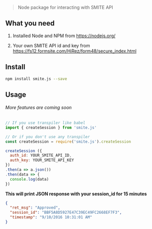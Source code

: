 > Node package for interacting with SMITE API

## What you need
1. Installed Node and NPM from https://nodejs.org/

2. Your own SMITE API id and key from https://fs12.formsite.com/HiRez/form48/secure_index.html

## Install
```bash
npm install smite.js --save
```

## Usage
###### More features are coming soon
```js
// If you use transpiler like babel
import { createSession } from 'smite.js'

// Or if you don't use any transpiler
const createSession = require('smite.js').createSession

createSession ({
  auth_id: YOUR_SMITE_API_ID,
  auth_key: YOUR_SMITE_API_KEY
})
.then(a => a.json())
.then(data => {
  console.log(data)
})
```
**This will print JSON response with your session_id for 15 minutes**
```json
{
  "ret_msg": "Approved",
  "session_id": "BBF5A8D5927E47C39EC49FC2668EF7F3",
  "timestamp": "9/10/2016 10:31:01 AM"
}
```
